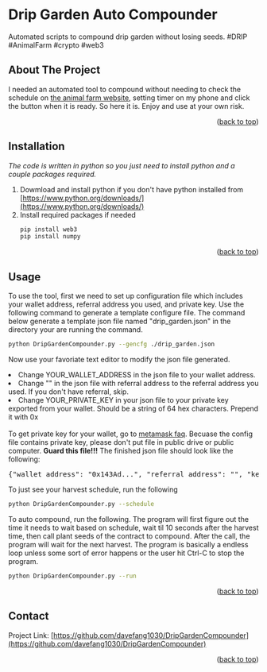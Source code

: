 # Drip Garden Auto Compounder
Automated scripts to compound drip garden without losing seeds. #DRIP #AnimalFarm #crypto #web3

<!-- ABOUT THE PROJECT -->
## About The Project

I needed an automated tool to compound without needing to check the schedule on [the animal farm website](theanimal.farm/garden), setting timer on my phone and click
the button when it is ready. So here it is. Enjoy and use at your own risk.<br>

<p align="right">(<a href="#top">back to top</a>)</p>

## Installation

_The code is written in python so you just need to install python and a couple packages required._

1. Dowmload and install python if you don't have python installed from [https://www.python.org/downloads/](https://www.python.org/downloads/)
2. Install required packages if needed
   ```sh
   pip install web3
   pip install numpy
   ```

<p align="right">(<a href="#top">back to top</a>)</p>

<!-- USAGE EXAMPLES -->
## Usage

To use the tool, first we need to set up configuration file which includes your wallet address, referral address you used, and private key. Use the following command to generate a template configure file. The command below generate a template json file named "drip_garden.json" in the directory your are running the command.
   ```sh
   python DripGardenCompounder.py --gencfg ./drip_garden.json
   ```
Now use your favoriate text editor to modify the json file generated.
<li> Change YOUR_WALLET_ADDRESS in the json file to your wallet address.</li>
<li> Change "" in the json file with referral address to the referral address you used. If you don't have referral, skip.</li>
<li> Change YOUR_PRIVATE_KEY in your json file to your private key exported from your wallet. Should be a string of 64 hex characters. Prepend it with 0x</li> 
<br>
To get private key for your wallet, go to <a href="https://metamask.zendesk.com/hc/en-us/articles/360015289632-How-to-Export-an-Account-Private-Key">metamask faq</a>. Becuase the config file contains private key, please don't put file
in public drive or public computer. <b>Guard this file!!!</b> The finished json file should look like the following:
<br>
<pre>
{"wallet_address": "0x143Ad...", "referral_address": "", "key": "0xabcd8..."}
</pre>

To just see your harvest schedule, run the following
   ```sh
   python DripGardenCompounder.py --schedule
   ```

To auto compound, run the following. The program will first figure out the time it needs to wait based on schedule, wait til 10 seconds after the harvest time, 
then call plant seeds of the contract to compound. After the call, the program will wait for the next harvest. The program is basically a endless loop unless some sort of
error happens or the user hit Ctrl-C to stop the program.
   ```sh
   python DripGardenCompounder.py --run
   ```

<p align="right">(<a href="#top">back to top</a>)</p>

<!-- CONTACT -->
## Contact

Project Link: [https://github.com/davefang1030/DripGardenCompounder](https://github.com/davefang1030/DripGardenCompounder)

<p align="right">(<a href="#top">back to top</a>)</p>
